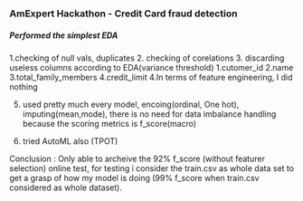 ### AmExpert Hackathon - Credit Card fraud detection

##### Performed the simplest EDA
1.checking of null vals, duplicates
2. checking of corelations
3. discarding useless columns according to EDA(variance threshold)
	1.cutomer_id
	2.name
	3.total_family_members
	4.credit_limit
4.In terms of feature engineering, I did nothing

5. used pretty much every model, encoing(ordinal, One hot), imputing(mean,mode), there is no need for data imbalance handling because the scoring metrics is f_score(macro)

6. tried AutoML also (TPOT)

Conclusion : Only able to archeive the 92% f_score (without featurer selection) online test, for testing i consider the train.csv as whole data set to get a grasp of how my model is doing (99% f_score when train.csv considered as whole dataset).
